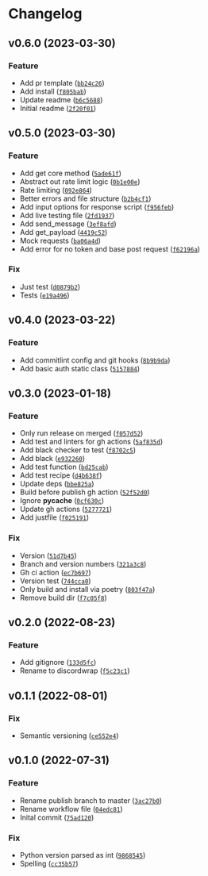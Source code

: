 # Changelog

<!--next-version-placeholder-->

## v0.6.0 (2023-03-30)
### Feature
* Add pr template ([`bb24c26`](https://github.com/Brunus-Labs/discordwrap/commit/bb24c2645254cbe29f83f7e3c9d2bff826400410))
* Add install ([`f805bab`](https://github.com/Brunus-Labs/discordwrap/commit/f805babb3da9cc905ee3cbf3661c22865126383d))
* Update readme ([`b6c5688`](https://github.com/Brunus-Labs/discordwrap/commit/b6c5688251c5a4f0aa197326e491654277c55cfc))
* Initial readme ([`2f20f01`](https://github.com/Brunus-Labs/discordwrap/commit/2f20f016cc34dc8a28c707b869d6569fa9de4ed3))

## v0.5.0 (2023-03-30)
### Feature
* Add get core method ([`5ade61f`](https://github.com/Brunus-Labs/discordwrap/commit/5ade61f2921e9b43476c7d32084b358b4ebca827))
* Abstract out rate limit logic ([`0b1e00e`](https://github.com/Brunus-Labs/discordwrap/commit/0b1e00e2298b8aa2bdb04042a2588425d4beb099))
* Rate limiting ([`092e864`](https://github.com/Brunus-Labs/discordwrap/commit/092e864e7182a0e34b5e6188f0535916f7c1ce1d))
* Better errors and file structure ([`b2b4cf1`](https://github.com/Brunus-Labs/discordwrap/commit/b2b4cf1ce3ab13b93382f02dc4178ef1f62e2ded))
* Add input options for response script ([`f956feb`](https://github.com/Brunus-Labs/discordwrap/commit/f956feb8b9c54118f83ee8c720727aca95fbbccc))
* Add live testing file ([`2fd1937`](https://github.com/Brunus-Labs/discordwrap/commit/2fd19370087437a7d4155d90005a5e476a06b31b))
* Add send_message ([`3ef8afd`](https://github.com/Brunus-Labs/discordwrap/commit/3ef8afd6678e1e21440217aa39c3daf6e23c7c25))
* Add get_payload ([`4419c52`](https://github.com/Brunus-Labs/discordwrap/commit/4419c525c8fd63304f886a319cbb00b3920780f7))
* Mock requests ([`ba06a4d`](https://github.com/Brunus-Labs/discordwrap/commit/ba06a4d43c1d907ff1f2cfdd767fd8213aa7abcc))
* Add error for no token and base post request ([`f62196a`](https://github.com/Brunus-Labs/discordwrap/commit/f62196ae187a030e958dba2670de568ed8d304de))

### Fix
* Just test ([`d0879b2`](https://github.com/Brunus-Labs/discordwrap/commit/d0879b2b1c7bf729694f6faf53a0c3589137c12e))
* Tests ([`e19a496`](https://github.com/Brunus-Labs/discordwrap/commit/e19a496745dd1a54ecc7f7aa28c71164aaeb135d))

## v0.4.0 (2023-03-22)
### Feature
* Add commitlint config and git hooks ([`8b9b9da`](https://github.com/Brunus-Labs/discordwrap/commit/8b9b9da7a590e9f006de0282c131443b52b267b5))
* Add basic auth static class ([`5157884`](https://github.com/Brunus-Labs/discordwrap/commit/5157884cd22f99d3133242d634593ebd45fba60b))

## v0.3.0 (2023-01-18)
### Feature
* Only run release on merged ([`f057d52`](https://github.com/Brunus-Labs/discordwrap/commit/f057d52bc843a6fced7c236d01d3b5524dc02de3))
* Add test and linters for gh actions ([`5af835d`](https://github.com/Brunus-Labs/discordwrap/commit/5af835d4209450c37f35df061cfb9aa0d1081cad))
* Add black checker to test ([`f8702c5`](https://github.com/Brunus-Labs/discordwrap/commit/f8702c58ef291b1a7fdab9fc70e3b88509e5a1ac))
* Add black ([`e932260`](https://github.com/Brunus-Labs/discordwrap/commit/e932260a87661841e428074c9368bf99c193665c))
* Add test function ([`bd25cab`](https://github.com/Brunus-Labs/discordwrap/commit/bd25cabf010cce2cec1fdcde4661fd70cf681a90))
* Add test recipe ([`d4b638f`](https://github.com/Brunus-Labs/discordwrap/commit/d4b638fd98057c8204a574a7479a7120a4a25da6))
* Update deps ([`bbe825a`](https://github.com/Brunus-Labs/discordwrap/commit/bbe825ade9090c7b6636b54347732da0e5dccf25))
* Build before publish gh action ([`52f52d0`](https://github.com/Brunus-Labs/discordwrap/commit/52f52d0d1927e5101685d5c25f7d20133b918e1a))
* Ignore __pycache__ ([`0cf630c`](https://github.com/Brunus-Labs/discordwrap/commit/0cf630c051bcadb8dedb9120e4a4fc21139d6bc7))
* Update gh actions ([`5277721`](https://github.com/Brunus-Labs/discordwrap/commit/52777217476a09d649658f385054ef126adf245d))
* Add justfile ([`f025191`](https://github.com/Brunus-Labs/discordwrap/commit/f0251913cfbcab8407f92d879b0142d5a317a40a))

### Fix
* Version ([`51d7b45`](https://github.com/Brunus-Labs/discordwrap/commit/51d7b4574bee56d47f3653a939aa03f997dfe317))
* Branch and version numbers ([`321a3c8`](https://github.com/Brunus-Labs/discordwrap/commit/321a3c8b6980b7dc40f895ed18f9807126f361a8))
* Gh ci action ([`ec7b697`](https://github.com/Brunus-Labs/discordwrap/commit/ec7b697f68c8ff952c3c8ee1b008d238267de54a))
* Version test ([`744cca0`](https://github.com/Brunus-Labs/discordwrap/commit/744cca09083506c3d61d6c52baf9994e2e2b76c7))
* Only build and install via poetry ([`803f47a`](https://github.com/Brunus-Labs/discordwrap/commit/803f47a7412f4a0afb240b2686abff287cb32370))
* Remove build dir ([`f7c05f8`](https://github.com/Brunus-Labs/discordwrap/commit/f7c05f8a2b6c01cc64689abb61a68a64b1f44a23))

## v0.2.0 (2022-08-23)
### Feature
* Add gitignore ([`133d5fc`](https://github.com/GentikSolm/discordwrap/commit/133d5fc056f63b7da32f98ab6be8ceb2e1f97900))
* Rename to discordwrap ([`f5c23c1`](https://github.com/GentikSolm/discordwrap/commit/f5c23c15a3c77f743b117c363b6ccd9f9a38e00e))

## v0.1.1 (2022-08-01)
### Fix
* Semantic versioning ([`ce552e4`](https://github.com/GentikSolm/discord-wrap/commit/ce552e4ec67a2bf36a413555686d691cf7555906))

## v0.1.0 (2022-07-31)
### Feature
* Rename publish branch to master ([`3ac27b0`](https://github.com/GentikSolm/discord-wrap/commit/3ac27b0721e8be5816d379774390aaedb5cf51b5))
* Rename workflow file ([`04edc81`](https://github.com/GentikSolm/discord-wrap/commit/04edc8153aa08921706e3b30cd68f91b11bdca04))
* Inital commit ([`75ad120`](https://github.com/GentikSolm/discord-wrap/commit/75ad12058eaa059b2f7bc11b0c5feacfd2cb8a99))

### Fix
* Python version parsed as int ([`9868545`](https://github.com/GentikSolm/discord-wrap/commit/986854591c1dcd23521b6ab8a56f74ca71015932))
* Spelling ([`cc35b57`](https://github.com/GentikSolm/discord-wrap/commit/cc35b5716d24cf368c4d4118b0d467efde9d8f7c))

